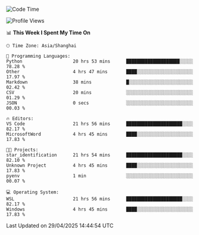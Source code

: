 <!--START_SECTION:waka-->
![Code Time](http://img.shields.io/badge/Code%20Time-2%2C728%20hrs%2049%20mins-blue)

![Profile Views](http://img.shields.io/badge/Profile%20Views-0-blue)

📊 **This Week I Spent My Time On** 

```text
🕑︎ Time Zone: Asia/Shanghai

💬 Programming Languages: 
Python                   20 hrs 53 mins      ████████████████████░░░░░   78.28 % 
Other                    4 hrs 47 mins       ████░░░░░░░░░░░░░░░░░░░░░   17.97 % 
Markdown                 38 mins             █░░░░░░░░░░░░░░░░░░░░░░░░   02.42 % 
CSV                      20 mins             ░░░░░░░░░░░░░░░░░░░░░░░░░   01.29 % 
JSON                     0 secs              ░░░░░░░░░░░░░░░░░░░░░░░░░   00.03 % 

🔥 Editors: 
VS Code                  21 hrs 56 mins      █████████████████████░░░░   82.17 % 
MicrosoftWord            4 hrs 45 mins       ████░░░░░░░░░░░░░░░░░░░░░   17.83 % 

🐱‍💻 Projects: 
star_identification      21 hrs 54 mins      █████████████████████░░░░   82.10 % 
Unknown Project          4 hrs 45 mins       ████░░░░░░░░░░░░░░░░░░░░░   17.83 % 
pyenv                    1 min               ░░░░░░░░░░░░░░░░░░░░░░░░░   00.07 % 

💻 Operating System: 
WSL                      21 hrs 56 mins      █████████████████████░░░░   82.17 % 
Windows                  4 hrs 45 mins       ████░░░░░░░░░░░░░░░░░░░░░   17.83 % 
```


 Last Updated on 29/04/2025 14:44:54 UTC
<!--END_SECTION:waka-->